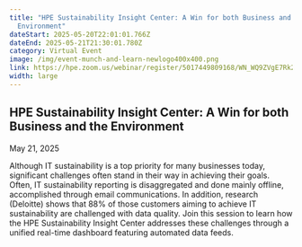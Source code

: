 ```yaml
---
title: "HPE Sustainability Insight Center: A Win for both Business and the
  Environment"
dateStart: 2025-05-20T22:01:01.766Z
dateEnd: 2025-05-21T21:30:01.780Z
category: Virtual Event
image: /img/event-munch-and-learn-newlogo400x400.png
link: https://hpe.zoom.us/webinar/register/5017449809168/WN_WQ9ZVgE7Rk2ATBKuBi9YzQ
width: large
---
```

## HPE Sustainability Insight Center: A Win for both Business and the Environment

May 21, 2025

Although IT sustainability is a top priority for many businesses today, significant challenges often stand in their way in achieving their goals. Often, IT sustainability reporting is disaggregated and done mainly offline, accomplished through email communications. In addition, research (Deloitte) shows that 88% of those customers aiming to achieve IT sustainability are challenged with data quality.
Join this session to learn how the HPE Sustainability Insight Center addresses these challenges through a unified real-time dashboard featuring automated data feeds. 
